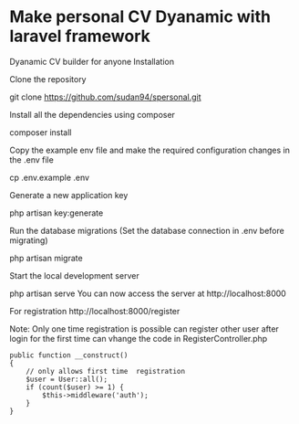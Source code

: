 # Make personal CV Dyanamic with laravel framework
Dyanamic CV builder for anyone
Installation

Clone the repository

git clone https://github.com/sudan94/spersonal.git

Install all the dependencies using composer

composer install

Copy the example env file and make the required configuration changes in the .env file

cp .env.example .env

Generate a new application key

php artisan key:generate

Run the database migrations (Set the database connection in .env before migrating)

php artisan migrate

Start the local development server

php artisan serve
You can now access the server at http://localhost:8000

For registration 
http://localhost:8000/register 

Note: Only one time registration is possible
can register other user after login for the first time
can vhange the code in  RegisterController.php

    public function __construct()
    {
        // only allows first time  registration
        $user = User::all();
        if (count($user) >= 1) {
            $this->middleware('auth');
        }
    }
